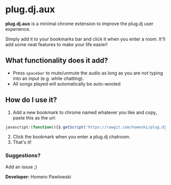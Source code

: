 # plug.dj.aux

**plug.dj.aux** is a minimal chrome extension to improve the plug.dj user experience.

Simply add it to your bookmarks bar and click it when you enter a room. It'll add some neat features to make your life easier! 

## What functionality does it add?

* Press `spacebar` to mute/unmute the audio as long as you are not typing into an input (e.g. while chatting).
* All songs played will automatically be auto-wooted

## How do I use it? 

1. Add a new bookmark to chrome named whatever you like and copy, paste this as the url: 

```js
javascript:(function(){$.getScript('https://rawgit.com/homeski/plug.dj.aux/master/plug.dj.aux.js');}());
```

2. Click the bookmark when you enter a plug.dj chatroom.
3. That's it!

### Suggestions? 

Add an issue ;)

**Developer:** Homero Pawlowski
